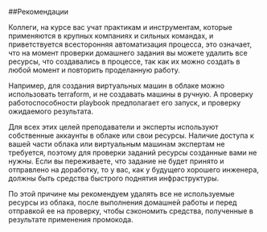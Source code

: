 ##Рекомендации

Коллеги, на курсе вас учат практикам и инструментам, которые применяются в крупных компаниях и сильных командах, и приветствуется всесторонняя автоматизация процесса, это означает, что на момент проверки домашнего задания вы можете удалить все ресурсы, что создавались в процессе, так как их можно создать в любой момент и повторить проделанную работу.

Например, для создания виртуальных машин в облаке можно использовать terraform, и не создавать машины в ручную. А проверку работоспособности playbook предполагает его запуск, и проверку ожидаемого результата.

Для всех этих целей преподаватели и эксперты используют собственные аккаунты в облаке или свои ресурсы. Наличие доступа к вашей части облака или виртуальным машинам экспертам не требуется, поэтому для проверки заданий ресурсы созданные вами не нужны. Если вы переживаете, что задание не будет принято и отправлено на доработку, то у вас, как у будущего хорошего инженера, должны быть средства быстрого поднятия инфраструктуры. 

По этой причине мы рекомендуем удалять все не используемые ресурсы из облака, после выполнения домашней работы и перед отправкой ее на проверку, чтобы сэкономить средства, полученные в результате применения промокода.
